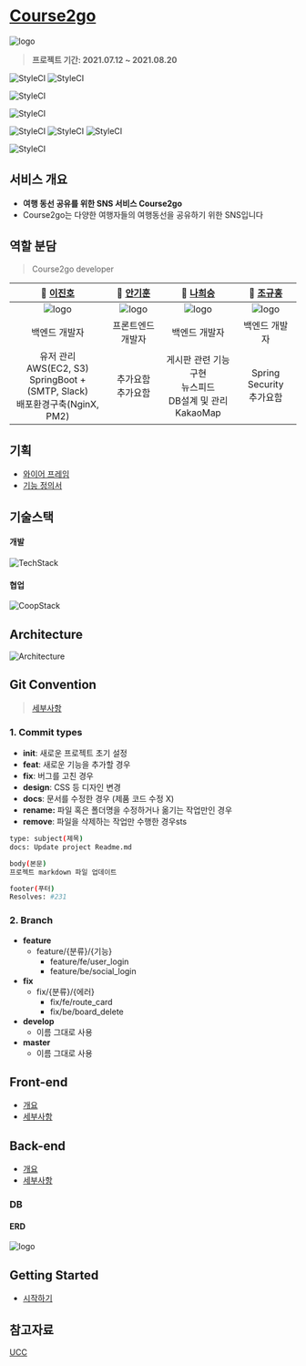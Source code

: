 # [Course2go](http://i5a106.p.ssafy.io/)

![logo](./documentation/img/logo_course2go.png)

> <b> 프로젝트 기간: 2021.07.12 ~ 2021.08.20 </b>

![StyleCI](https://img.shields.io/badge/vue-3-brightgreen)
![StyleCI](https://img.shields.io/badge/vue/cli-4.5.13-brightgreen)

![StyleCI](https://img.shields.io/badge/spring--boot-2.5.2-green)

![StyleCI](https://img.shields.io/badge/mariaDB-10.3.23-blue)

![StyleCI](<https://img.shields.io/badge/ec2(ubuntu)-20.04-orange>)
![StyleCI](https://img.shields.io/badge/pm2-5.1.0-orange)
![StyleCI](https://img.shields.io/badge/nginx-1.18.0-orange)

![StyleCI](<https://img.shields.io/badge/android-9.0(pie)-yellow>)

## 서비스 개요

- <b> 여행 동선 공유를 위한 SNS 서비스 Course2go </b>
- Course2go는 다양한 여행자들의 여행동선을 공유하기 위한 SNS입니다

## 역할 분담

> Course2go developer

|                     **🙋 [이진호](https://github.com/jinho-pca)**                     |                  **🙋‍ [안기훈](https://github.com/KiHoonAhn1)**                   |          **🙋 [나희승](https://github.com/sjsjsjghkdwp)**           |                      **🙋‍ [조규홍](https://github.com/sitan516/)**                      |
| :-----------------------------------------------------------------------------------: | :----------------------------------------------------------------------: | :-----------------------------------------------------------------: | :-----------------------------------------------------------------------------: |
|                        ![logo](./documentation/img/이진호.png)                        |                 ![logo](./documentation/img/안기훈.png)                  |               ![logo](./documentation/img/나희승.png)               |                     ![logo](./documentation/img/조규홍.png)                     |
|                                     백엔드 개발자                                     |                            프론트엔드 개발자                             |                            백엔드 개발자                            |                                  백엔드 개발자                                  |
| 유저 관리 <br /> AWS(EC2, S3) <br /> SpringBoot + (SMTP, Slack) <br /> 배포환경구축(NginX, PM2) <br />| 추가요함 <br /> 추가요함 <br />| 게시판 관련 기능구현 <br /> 뉴스피드 <br /> DB설계 및 관리 <br /> KakaoMap <br /> | Spring Security <br /> 추가요함 <br />|
## 기획
* [와이어 프레임](https://www.figma.com/file/MliBKOTk3dwSKhyaA3d2QX/%EA%B3%B5%ED%86%B5%ED%94%84%EB%A1%9C%EC%A0%9D%ED%8A%B8?node-id=0%3A1)
* [기능 정의서](https://www.notion.so/5ed72c38a6ac4ed98a3b1613f12aa333?v=06ba98ba8e984949a3047d3bcaaf7aa3)

## 기술스택
#### 개발
![TechStack](./documentation/img/icons/TechStack.png)
#### 협업
![CoopStack](./documentation/img/icons/CoopStack.png)

## Architecture

![Architecture](./documentation/img/Architecture.png)

## Git Convention
> [세부사항](https://www.notion.so/Git.md)

### 1. Commit types

- **init**: 새로운 프로젝트 초기 설정
- **feat**: 새로운 기능을 추가할 경우
- **fix**: 버그를 고친 경우
- **design**: CSS 등 디자인 변경
- **docs**: 문서를 수정한 경우 (제품 코드 수정 X)
- **rename:** 파일 혹은 폴더명을 수정하거나 옮기는 작업만인 경우
- **remove**: 파일을 삭제하는 작업만 수행한 경우sts

```bash
type: subject(제목)
docs: Update project Readme.md

body(본문)
프로젝트 markdown 파일 업데이트

footer(푸터)
Resolves: #231
```

### 2. Branch

- **feature**
  - feature/{분류}/{기능}
    - feature/fe/user_login
    - feature/be/social_login
- **fix**
  - fix/{분류}/{에러}
    - fix/fe/route_card
    - fix/be/board_delete
- **develop**
  - 이름 그대로 사용
- **master**
  - 이름 그대로 사용

##

## Front-end
* [개요](./documentation/markdown/Front-end.md)
* [세부사항](./frontend/README.md)
## Back-end
* [개요](./documentation/markdown/Back-end.md)
* [세부사항](./backend/README.md)

### DB

#### ERD

![logo](./documentation/img/ERD.png)

## Getting Started
* [시작하기](./documentation/markdown/GettingStarted.md)

## 참고자료

[UCC](./documentation/UCC/Course2go.mp4)
